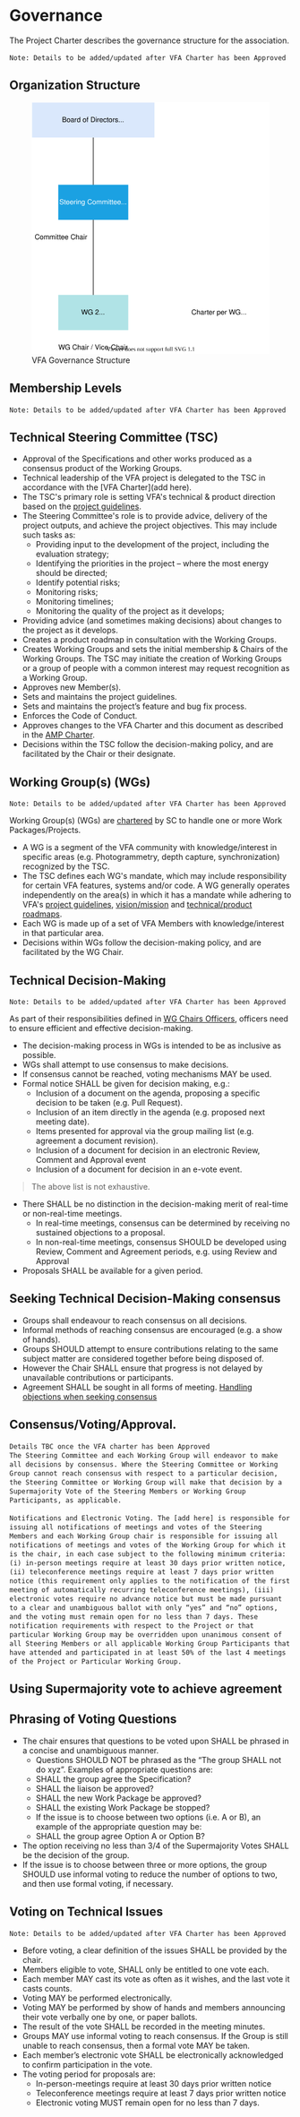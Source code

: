 # Governance
The Project Charter describes the governance structure for the association.
```
Note: Details to be added/updated after VFA Charter has been Approved
```
## Organization Structure
<figure>
	<img src="img/vfa_governance.svg" alt="VFA Governance Structure">
	<figcaption>VFA Governance Structure</figcaption>
</figure>

## Membership Levels
```
Note: Details to be added/updated after VFA Charter has been Approved
```
## Technical Steering Committee (TSC)
* Approval of the Specifications and other works produced as a consensus product of the Working Groups.
* Technical leadership of the VFA project is delegated to the TSC in accordance with the [VFA Charter](add here).
* The TSC's primary role is setting VFA's technical & product direction based on the [project guidelines](https://github.com/volumetricformat).
* The Steering Committee's role is to provide advice, delivery of the project outputs, and achieve the project objectives. This may include such tasks as:
  * Providing input to the development of the project, including the evaluation strategy;
  * Identifying the priorities in the project – where the most energy should be directed;
  * Identify potential risks;
  * Monitoring risks;
  * Monitoring timelines;
  * Monitoring the quality of the project as it develops;
* Providing advice (and sometimes making decisions) about changes to the project as it develops. 
* Creates a product roadmap in consultation with the Working Groups.
* Creates Working Groups and sets the initial membership & Chairs of the Working Groups.  The TSC may initiate the creation of Working Groups or a group of people with a common interest may request recognition as a Working Group.
* Approves new Member(s).
* Sets and maintains the project guidelines.
* Sets and maintains the project’s feature and bug fix process.
* Enforces the Code of Conduct.
* Approves changes to the VFA Charter and this document as described in the [AMP Charter]().
* Decisions within the TSC follow the decision-making policy, and are facilitated by the Chair or their designate.

## Working Group(s) (WGs)
```
Note: Details to be added/updated after VFA Charter has been Approved
```
Working Group(s) (WGs) are [chartered](https://github.com/volumetricformat/the_way_we_work/blob/Initial_proposal/Support_Documentation/VFA_Charter.md) by SC to handle one or more Work Packages/Projects.
* A WG is a segment of the VFA community with knowledge/interest in specific areas (e.g. Photogrammetry, depth capture, synchronization) recognized by the TSC.
* The TSC defines each WG's mandate, which may include responsibility for certain VFA features, systems and/or code.  A WG generally operates independently on the area(s) in which it has a mandate while adhering to VFA's [project guidelines](https://github.com/volumetricformat), [vision/mission](https://www.volumetricformat.org/) and [technical/product roadmaps](https://github.com/volumetricformat).
* Each WG is made up of a set of VFA Members with knowledge/interest in that particular area.
* Decisions within WGs follow the decision-making policy, and are facilitated by the WG Chair.

## Technical Decision-Making
```
Note: Details to be added/updated after VFA Charter has been Approved
```
As part of their responsibilities defined in [WG Chairs Officers](), officers need to ensure efficient and effective decision-making. 
* The decision-making process in WGs is intended to be as inclusive as possible. 
* WGs shall attempt to use consensus to make decisions. 
* If consensus cannot be reached, voting mechanisms MAY be used. 
* Formal notice SHALL be given for decision making, e.g.:
  * Inclusion of a document on the agenda, proposing a specific decision to be taken (e.g. Pull Request).
  * Inclusion of an item directly in the agenda (e.g. proposed next meeting date).
  * Items presented for approval via the group mailing list (e.g. agreement a document revision).
  * Inclusion of a document for decision in an electronic Review, Comment and Approval event
  * Inclusion of a document for decision in an e-vote event.
 > The above list is not exhaustive.
* There SHALL be no distinction in the decision-making merit of real-time or non-real-time meetings.
  * In real-time meetings, consensus can be determined by receiving no sustained objections to a proposal.
  * In non-real-time meetings, consensus SHOULD be developed using Review, Comment and Agreement periods, e.g. using Review and Approval
* Proposals SHALL be available for a given period.

## Seeking Technical Decision-Making consensus
* Groups shall endeavour to reach consensus on all decisions.
* Informal methods of reaching consensus are encouraged (e.g. a show of hands).
* Groups SHOULD attempt to ensure contributions relating to the same subject matter are considered together before being disposed of.
* However the Chair SHALL ensure that progress is not delayed by unavailable contributions or participants.
* Agreement SHALL be sought in all forms of meeting.
[Handling objections when seeking consensus](https://github.com/volumetricformat/the_way_we_work/blob/Initial_proposal/Support_Documentation/Technical_Decision-Making.md)

## Consensus/Voting/Approval. 
```
Details TBC once the VFA charter has been Approved
The Steering Committee and each Working Group will endeavor to make all decisions by consensus. Where the Steering Committee or Working Group cannot reach consensus with respect to a particular decision, the Steering Committee or Working Group will make that decision by a Supermajority Vote of the Steering Members or Working Group Participants, as applicable.

Notifications and Electronic Voting. The [add here] is responsible for issuing all notifications of meetings and votes of the Steering Members and each Working Group chair is responsible for issuing all notifications of meetings and votes of the Working Group for which it is the chair, in each case subject to the following minimum criteria: (i) in-person meetings require at least 30 days prior written notice, (ii) teleconference meetings require at least 7 days prior written notice (this requirement only applies to the notification of the first meeting of automatically recurring teleconference meetings), (iii) electronic votes require no advance notice but must be made pursuant to a clear and unambiguous ballot with only “yes” and “no” options, and the voting must remain open for no less than 7 days. These notification requirements with respect to the Project or that particular Working Group may be overridden upon unanimous consent of all Steering Members or all applicable Working Group Participants that have attended and participated in at least 50% of the last 4 meetings of the Project or Particular Working Group.
```
## Using Supermajority vote to achieve agreement

## Phrasing of Voting Questions
* The chair ensures that questions to be voted upon SHALL be phrased in a concise and unambiguous manner.
  * Questions SHOULD NOT be phrased as the “The group SHALL not do xyz”. Examples of appropriate questions are:
  * SHALL the group agree the Specification?
  * SHALL the liaison be approved?
  * SHALL the new Work Package be approved?
  * SHALL the existing Work Package be stopped?
  * If the issue is to choose between two options (i.e. A or B), an example of the appropriate question may be:
  * SHALL the group agree Option A or Option B?
* The option receiving no less than 3/4 of the Supermajority Votes SHALL be the decision of the group.
* If the issue is to choose between three or more options, the group SHOULD use informal voting to reduce the number of options to two, and then use formal voting, if necessary.

## Voting on Technical Issues
```
Note: Details to be added/updated after VFA Charter has been Approved
```
* Before voting, a clear definition of the issues SHALL be provided by the chair.
* Members eligible to vote, SHALL only be entitled to one vote each.
* Each member MAY cast its vote as often as it wishes, and the last vote it casts counts.
* Voting MAY be performed electronically.
* Voting MAY be performed by show of hands and members announcing their vote verbally one by one, or paper ballots.
* The result of the vote SHALL be recorded in the meeting minutes.
* Groups MAY use informal voting to reach consensus. If the Group is still unable to reach consensus, then a formal vote MAY be taken.
* Each member’s electronic vote SHALL be electronically acknowledged to confirm participation in the vote.
* The voting period for proposals are:
  * In-person-meetings require at least 30 days prior written notice
  * Teleconference meetings require at least 7 days prior written notice
  * Electronic voting MUST remain open for no less than 7 days.
